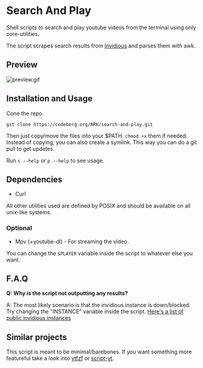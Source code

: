 # Search And Play
Shell scripts to search and play youtube videos from the terminal using only core-utilities.

The script scrapes search results from [Invidious](https://github.com/iv-org/invidious) and parses them with awk.

## Preview
![preview.gif](preview.gif)

## Installation and Usage
Cone the repo.

```
git clone https://codeberg.org/NRK/search-and-play.git
```

Then just copy/move the files into your $PATH. `chmod +x` them if needed.
Instead of copying, you can also create a symlink. This way you can do a git pull to get updates.

Run `s --help` or `p --help` to see usage.

## Dependencies
* Curl

All other utilities used are defined by POSIX and should be available on all unix-like systems.

### Optional
* Mpv (+youtube-dl) - For streaming the video.

You can change the `$PLAYER` variable inside the script to whatever else you want.

## F.A.Q
**Q: Why is the script not outputting any results?**

A: The most likely scenario is that the invidious instance is down/blocked. Try changing the "INSTANCE" variable inside the script. [Here's a list of public invidious instances](https://github.com/iv-org/documentation/blob/master/Invidious-Instances.md)

## Similar projects
This script is meant to be minimal/barebones. If you want something more featureful take a look into [ytfzf](https://github.com/pystardust/ytfzf) or [script-yt](https://github.com/sayan01/scripts/blob/master/yt).
